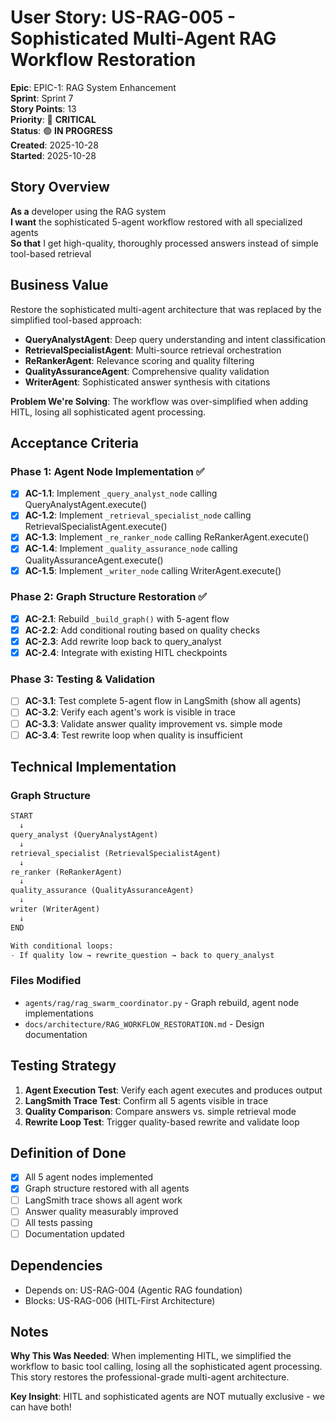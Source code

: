# User Story: US-RAG-005 - Sophisticated Multi-Agent RAG Workflow Restoration

**Epic**: EPIC-1: RAG System Enhancement  
**Sprint**: Sprint 7  
**Story Points**: 13  
**Priority**: 🔴 **CRITICAL**  
**Status**: 🟢 **IN PROGRESS**  
**Created**: 2025-10-28  
**Started**: 2025-10-28

## Story Overview

**As a** developer using the RAG system  
**I want** the sophisticated 5-agent workflow restored with all specialized agents  
**So that** I get high-quality, thoroughly processed answers instead of simple tool-based retrieval

## Business Value

Restore the sophisticated multi-agent architecture that was replaced by the simplified tool-based approach:
- **QueryAnalystAgent**: Deep query understanding and intent classification
- **RetrievalSpecialistAgent**: Multi-source retrieval orchestration
- **ReRankerAgent**: Relevance scoring and quality filtering
- **QualityAssuranceAgent**: Comprehensive quality validation
- **WriterAgent**: Sophisticated answer synthesis with citations

**Problem We're Solving**: The workflow was over-simplified when adding HITL, losing all sophisticated agent processing.

## Acceptance Criteria

### Phase 1: Agent Node Implementation ✅
- [x] **AC-1.1**: Implement `_query_analyst_node` calling QueryAnalystAgent.execute()
- [x] **AC-1.2**: Implement `_retrieval_specialist_node` calling RetrievalSpecialistAgent.execute()
- [x] **AC-1.3**: Implement `_re_ranker_node` calling ReRankerAgent.execute()
- [x] **AC-1.4**: Implement `_quality_assurance_node` calling QualityAssuranceAgent.execute()
- [x] **AC-1.5**: Implement `_writer_node` calling WriterAgent.execute()

### Phase 2: Graph Structure Restoration ✅
- [x] **AC-2.1**: Rebuild `_build_graph()` with 5-agent flow
- [x] **AC-2.2**: Add conditional routing based on quality checks
- [x] **AC-2.3**: Add rewrite loop back to query_analyst
- [x] **AC-2.4**: Integrate with existing HITL checkpoints

### Phase 3: Testing & Validation
- [ ] **AC-3.1**: Test complete 5-agent flow in LangSmith (show all agents)
- [ ] **AC-3.2**: Verify each agent's work is visible in trace
- [ ] **AC-3.3**: Validate answer quality improvement vs. simple mode
- [ ] **AC-3.4**: Test rewrite loop when quality is insufficient

## Technical Implementation

### Graph Structure
```python
START
  ↓
query_analyst (QueryAnalystAgent)
  ↓
retrieval_specialist (RetrievalSpecialistAgent)
  ↓
re_ranker (ReRankerAgent)
  ↓
quality_assurance (QualityAssuranceAgent)
  ↓
writer (WriterAgent)
  ↓
END

With conditional loops:
- If quality low → rewrite_question → back to query_analyst
```

### Files Modified
- `agents/rag/rag_swarm_coordinator.py` - Graph rebuild, agent node implementations
- `docs/architecture/RAG_WORKFLOW_RESTORATION.md` - Design documentation

## Testing Strategy

1. **Agent Execution Test**: Verify each agent executes and produces output
2. **LangSmith Trace Test**: Confirm all 5 agents visible in trace
3. **Quality Comparison**: Compare answers vs. simple retrieval mode
4. **Rewrite Loop Test**: Trigger quality-based rewrite and validate loop

## Definition of Done

- [x] All 5 agent nodes implemented
- [x] Graph structure restored with all agents
- [ ] LangSmith trace shows all agent work
- [ ] Answer quality measurably improved
- [ ] All tests passing
- [ ] Documentation updated

## Dependencies

- Depends on: US-RAG-004 (Agentic RAG foundation)
- Blocks: US-RAG-006 (HITL-First Architecture)

## Notes

**Why This Was Needed**: When implementing HITL, we simplified the workflow to basic tool calling, losing all the sophisticated agent processing. This story restores the professional-grade multi-agent architecture.

**Key Insight**: HITL and sophisticated agents are NOT mutually exclusive - we can have both!

